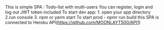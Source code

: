 This is simple SPA : Todo-list with multi-users
You can register, login and log out
JWT token included
To start dev app: 1. open your app directory
2.run console 3. npm or yarm start
To start prod - npmr run build
this SPA is connected to Heroku API(https://github.com/MOONLAYT500/API1)
